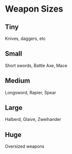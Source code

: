 # Weapon Sizes

## Tiny

Knives, daggers, etc

## Small

Short swords, Battle Axe, Mace

## Medium

Longsword, Rapier, Spear

## Large

Halberd, Glaive, Zweihander

## Huge

Oversized weapons
